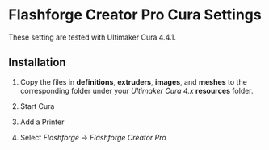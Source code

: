 # Flashforge Creator Pro Cura Settings

These setting are tested with Ultimaker Cura 4.4.1.

## Installation

1. Copy the files in **definitions**, **extruders**, **images**, and **meshes** to the corresponding folder under your *Ultimaker Cura 4.x* **resources** folder.

2. Start Cura

3. Add a Printer

4. Select *Flashforge* -> *Flashforge Creator Pro*
